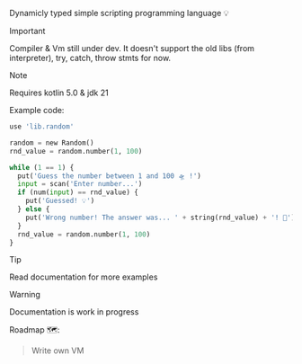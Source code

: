 Dynamicly typed simple scripting
programming language 💡

> [!IMPORTANT]
> Compiler & Vm still under dev. It doesn't
> support the old libs (from interpreter), try, catch, 
> throw stmts for now.

> [!NOTE]
> Requires kotlin 5.0 & jdk 21

Example code:
```python
use 'lib.random'

random = new Random()
rnd_value = random.number(1, 100)

while (1 == 1) {
  put('Guess the number between 1 and 100 🛸 !')
  input = scan('Enter number...')
  if (num(input) == rnd_value) {
    put('Guessed! 💡')
  } else {
    put('Wrong number! The answer was... ' + string(rnd_value) + '! 🚨')
  }
  rnd_value = random.number(1, 100)
}
```

> [!TIP]
> Read documentation for more examples

> [!WARNING]
> Documentation is work in progress

Roadmap 🗺️:
> Write own VM
